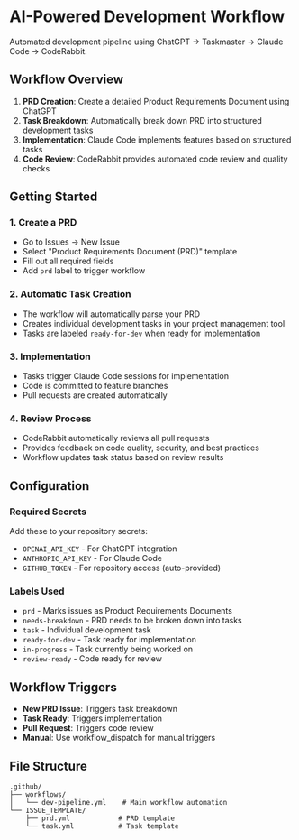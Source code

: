 # AI-Powered Development Workflow

Automated development pipeline using ChatGPT → Taskmaster → Claude Code → CodeRabbit.

## Workflow Overview

1. **PRD Creation**: Create a detailed Product Requirements Document using ChatGPT
2. **Task Breakdown**: Automatically break down PRD into structured development tasks
3. **Implementation**: Claude Code implements features based on structured tasks
4. **Code Review**: CodeRabbit provides automated code review and quality checks

## Getting Started

### 1. Create a PRD
- Go to Issues → New Issue
- Select "Product Requirements Document (PRD)" template
- Fill out all required fields
- Add `prd` label to trigger workflow

### 2. Automatic Task Creation
- The workflow will automatically parse your PRD
- Creates individual development tasks in your project management tool
- Tasks are labeled `ready-for-dev` when ready for implementation

### 3. Implementation
- Tasks trigger Claude Code sessions for implementation
- Code is committed to feature branches
- Pull requests are created automatically

### 4. Review Process
- CodeRabbit automatically reviews all pull requests
- Provides feedback on code quality, security, and best practices
- Workflow updates task status based on review results

## Configuration

### Required Secrets
Add these to your repository secrets:

- `OPENAI_API_KEY` - For ChatGPT integration
- `ANTHROPIC_API_KEY` - For Claude Code
- `GITHUB_TOKEN` - For repository access (auto-provided)

### Labels Used
- `prd` - Marks issues as Product Requirements Documents
- `needs-breakdown` - PRD needs to be broken down into tasks
- `task` - Individual development task
- `ready-for-dev` - Task ready for implementation
- `in-progress` - Task currently being worked on
- `review-ready` - Code ready for review

## Workflow Triggers

- **New PRD Issue**: Triggers task breakdown
- **Task Ready**: Triggers implementation
- **Pull Request**: Triggers code review
- **Manual**: Use workflow_dispatch for manual triggers

## File Structure

```
.github/
├── workflows/
│   └── dev-pipeline.yml    # Main workflow automation
└── ISSUE_TEMPLATE/
    ├── prd.yml            # PRD template
    └── task.yml           # Task template
```